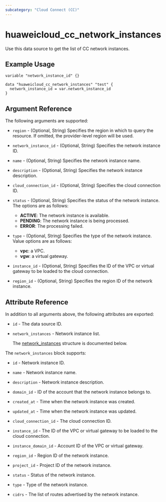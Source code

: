 ```yaml
---
subcategory: "Cloud Connect (CC)"
---
```


# huaweicloud_cc_network_instances

Use this data source to get the list of CC network instances.

## Example Usage

```hcl
variable "network_instance_id" {} 

data "huaweicloud_cc_network_instances" "test" {
  network_instance_id = var.network_instance_id
}
```

## Argument Reference

The following arguments are supported:

* `region` - (Optional, String) Specifies the region in which to query the resource.
  If omitted, the provider-level region will be used.

* `network_instance_id` - (Optional, String) Specifies the network instance ID.

* `name` - (Optional, String) Specifies the network instance name.

* `description` - (Optional, String) Specifies the network instance description.

* `cloud_connection_id` - (Optional, String) Specifies the cloud connection ID.

* `status` - (Optional, String) Specifies the status of the network instance.
  The options are as follows:
  + **ACTIVE**: The network instance is available.
  + **PENDING**: The network instance is being processed.
  + **ERROR**: The processing failed.

* `type` - (Optional, String) Specifies the type of the network instance.
  Value options are as follows:
  + **vpc**: a VPC.
  + **vgw**: a virtual gateway.

* `instance_id` - (Optional, String) Specifies the ID of the VPC or virtual gateway to be loaded to the cloud connection.

* `region_id` - (Optional, String) Specifies the region ID of the network instance.

## Attribute Reference

In addition to all arguments above, the following attributes are exported:

* `id` - The data source ID.

* `network_instances` - Network instance list.

  The [network_instances](#network_instances_struct) structure is documented below.

<a name="network_instances_struct"></a>
The `network_instances` block supports:

* `id` - Network instance ID.

* `name` - Network instance name.

* `description` - Network instance description.

* `domain_id` - ID of the account that the network instance belongs to.

* `created_at` - Time when the network instance was created.

* `updated_at` - Time when the network instance was updated.

* `cloud_connection_id` - The cloud connection ID.

* `instance_id` - The ID of the VPC or virtual gateway to be loaded to the cloud connection.

* `instance_domain_id` - Account ID of the VPC or virtual gateway.

* `region_id` - Region ID of the network instance.

* `project_id` - Project ID of the network instance.

* `status` - Status of the network instance.

* `type` - Type of the network instance.

* `cidrs` - The list of routes advertised by the network instance.
